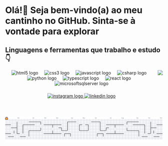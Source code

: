 <h1 align="left">Olá!👋 Seja bem-vindo(a) ao meu cantinho no GitHub. Sinta-se à vontade para explorar</h2>

<h2 align="left"> Linguagens e ferramentas que trabalho e estudo 👇 </h2>


<img align="right" margin="50" height="150" src="https://media2.giphy.com/media/v1.Y2lkPTc5MGI3NjExa3p3MHVkYjUwcDh4ZmJ1NXZ0OHFibm1ibTIxb3J2dDc4MGNxaml4bSZlcD12MV9pbnRlcm5hbF9naWZfYnlfaWQmY3Q9Zw/wlOijxljMg3NSgzzuQ/giphy.gif" />


<div align="center">
  <img src="https://cdn.jsdelivr.net/gh/devicons/devicon/icons/html5/html5-original.svg" height="30" alt="html5 logo"  />
  <img width="12" />
  <img src="https://cdn.jsdelivr.net/gh/devicons/devicon/icons/css3/css3-original.svg" height="30" alt="css3 logo"  />
  <img width="12" />
  <img src="https://cdn.jsdelivr.net/gh/devicons/devicon/icons/javascript/javascript-original.svg" height="30" alt="javascript logo"  />
  <img width="12" />
  <img src="https://cdn.jsdelivr.net/gh/devicons/devicon/icons/csharp/csharp-original.svg" height="30" alt="csharp logo"  />
  <img width="12" />
  <img src="https://cdn.jsdelivr.net/gh/devicons/devicon/icons/python/python-original.svg" height="30" alt="python logo"  />
  <img width="12" />
  <img src="https://cdn.jsdelivr.net/gh/devicons/devicon/icons/typescript/typescript-original.svg" height="30" alt="typescript logo"  />
  <img width="12" />
  <img src="https://cdn.jsdelivr.net/gh/devicons/devicon/icons/react/react-original.svg" height="30" alt="react logo"  />
  <img width="12" />
  <img src="https://cdn.jsdelivr.net/gh/devicons/devicon/icons/microsoftsqlserver/microsoftsqlserver-plain.svg" height="30" alt="microsoftsqlserver logo"  />
</div>

###
<div align="center">
  <a href="https://instagram.com/quelrodoriguex" target="_blank">
    <img src="https://img.shields.io/static/v1?message=Instagram&logo=instagram&label=&color=E4405F&logoColor=white&labelColor=&style=for-the-badge" height="35" alt="instagram logo"  />
  </a>
  <a href="https://www.linkedin.com/in/raquelrcruz/" target="_blank">
    <img src="https://img.shields.io/static/v1?message=LinkedIn&logo=linkedin&label=&color=0077B5&logoColor=white&labelColor=&style=for-the-badge" height="35" alt="linkedin logo"  />
  </a>
</div>



<br clear="both">

<picture>
  <source media="(prefers-color-scheme: dark)" srcset="https://raw.githubusercontent.com/quelrodrigues/quelrodrigues/output/pacman-contribution-graph-dark.svg">
  <source media="(prefers-color-scheme: light)" srcset="https://raw.githubusercontent.com/quelrodrigues/quelrodrigues/output/pacman-contribution-graph.svg">
  <img alt="pacman contribution graph" src="https://raw.githubusercontent.com/quelrodrigues/quelrodrigues/output/pacman-contribution-graph.svg">
</picture>


